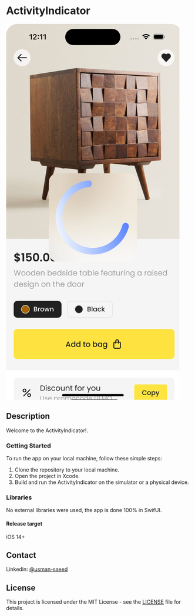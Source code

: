 # ActivityIndicator

![Frame 4-4](https://raw.githubusercontent.com/m-usmansaeed/ActivityIndicator/main/screenshots/1.jpg)


## Description
Welcome to the ActivityIndicator!.

### Getting Started
To run the app on your local machine, follow these simple steps:

1. Clone the repository to your local machine.
2. Open the project in Xcode.
3. Build and run the ActivityIndicator on the simulator or a physical device.


### Libraries
No external libraries were used, the app is done 100% in SwifUI.

#### Release target
iOS 14+

## Contact
Linkedin: [@usman-saeed](https://www.linkedin.com/in/usman-saeed-9774997b/)

## License

This project is licensed under the MIT License - see the [LICENSE](https://raw.githubusercontent.com/m-usmansaeed/ActivityIndicator/main/LICENSE) file for details.



